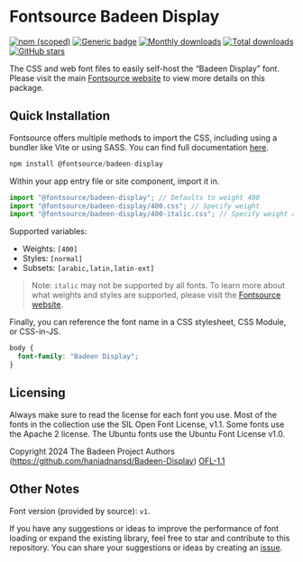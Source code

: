 # Fontsource Badeen Display

[![npm (scoped)](https://img.shields.io/npm/v/@fontsource/badeen-display?color=brightgreen)](https://www.npmjs.com/package/@fontsource/badeen-display) [![Generic badge](https://img.shields.io/badge/fontsource-passing-brightgreen)](https://github.com/fontsource/fontsource) [![Monthly downloads](https://badgen.net/npm/dm/@fontsource/badeen-display)](https://github.com/fontsource/fontsource) [![Total downloads](https://badgen.net/npm/dt/@fontsource/badeen-display)](https://github.com/fontsource/fontsource) [![GitHub stars](https://img.shields.io/github/stars/fontsource/fontsource.svg?style=social&label=Star)](https://github.com/fontsource/fontsource/stargazers)

The CSS and web font files to easily self-host the “Badeen Display” font. Please visit the main [Fontsource website](https://fontsource.org/fonts/badeen-display) to view more details on this package.

## Quick Installation

Fontsource offers multiple methods to import the CSS, including using a bundler like Vite or using SASS. You can find full documentation [here](https://fontsource.org/docs/getting-started/introduction).

```javascript
npm install @fontsource/badeen-display
```

Within your app entry file or site component, import it in.

```javascript
import "@fontsource/badeen-display"; // Defaults to weight 400
import "@fontsource/badeen-display/400.css"; // Specify weight
import "@fontsource/badeen-display/400-italic.css"; // Specify weight and style
```

Supported variables:
- Weights: `[400]`
- Styles: `[normal]`
- Subsets: `[arabic,latin,latin-ext]`

> Note: `italic` may not be supported by all fonts. To learn more about what weights and styles are supported, please visit the [Fontsource website](https://fontsource.org/fonts/badeen-display).

Finally, you can reference the font name in a CSS stylesheet, CSS Module, or CSS-in-JS.

```css
body {
  font-family: "Badeen Display";
}
```

## Licensing
Always make sure to read the license for each font you use. Most of the fonts in the collection use the SIL Open Font License, v1.1. Some fonts use the Apache 2 license. The Ubuntu fonts use the Ubuntu Font License v1.0.

Copyright 2024 The Badeen Project Authors (https://github.com/haniadnansd/Badeen-Display)
[OFL-1.1](https://openfontlicense.org)

## Other Notes
Font version (provided by source): `v1`.

If you have any suggestions or ideas to improve the performance of font loading or expand the existing library, feel free to star and contribute to this repository. You can share your suggestions or ideas by creating an [issue](https://github.com/fontsource/fontsource/issues).